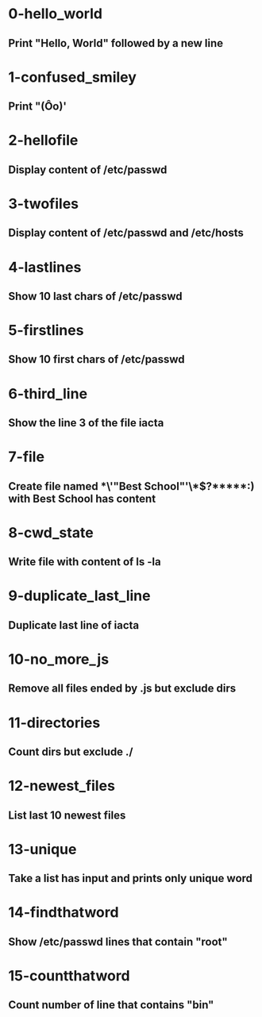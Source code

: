 # 0-hello_world
## Print "Hello, World" followed by a new line

# 1-confused_smiley
## Print "(Ôo)'

# 2-hellofile
## Display content of /etc/passwd

# 3-twofiles
## Display content of /etc/passwd and /etc/hosts

# 4-lastlines
## Show 10 last chars of /etc/passwd

# 5-firstlines
## Show 10 first chars of /etc/passwd

# 6-third_line
## Show the line 3 of the file iacta

# 7-file
## Create file named \*\\'"Best School"\'\\*$\?\*\*\*\*\*:) with Best School has content

# 8-cwd_state
## Write file with content of ls -la

# 9-duplicate_last_line
## Duplicate last line of iacta

# 10-no_more_js
## Remove all files ended by .js but exclude dirs

# 11-directories
## Count dirs but exclude ./

# 12-newest_files
## List last 10 newest files 

# 13-unique
## Take a list has input and prints only unique word

# 14-findthatword
## Show /etc/passwd lines that contain "root"

# 15-countthatword
## Count number of line that contains "bin"
